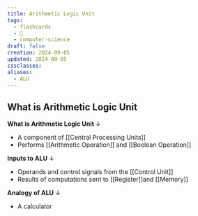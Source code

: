 ```yaml
---
title: Arithmetic Logic Unit
tags:
  - flashcards
  - 🌱
  - computer-science
draft: false
creation: 2024-09-05
updated: 2024-09-05
cssclasses: 
aliases:
  - ALU
---
```

## What is Arithmetic Logic Unit

**What is Arithmetic Logic Unit**
↓
- A component of [[Central Processing Units]]
- Performs [[Arithmetic Operation]] and [[Boolean Operation]]
<!--SR:!2024-12-20,4,270-->

**Inputs to ALU**
↓
- Operands and control signals from the [[Control Unit]]
- Results of computations sent to [[Register]]and [[Memory]]
<!--SR:!2024-12-20,4,270-->

**Analogy of ALU**
↓
- A calculator
<!--SR:!2024-12-20,4,270-->
